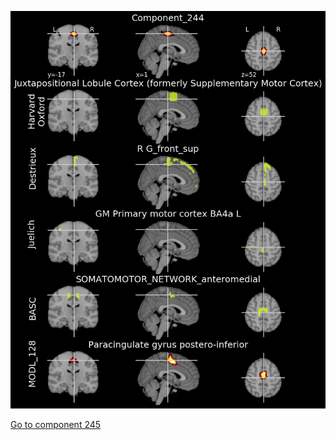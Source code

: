 


![244](preliminary/244.jpg "Component 244")

[Go to component 245](https://parietal-inria.github.io/MODL_atlas/1024/245 "Component 245")